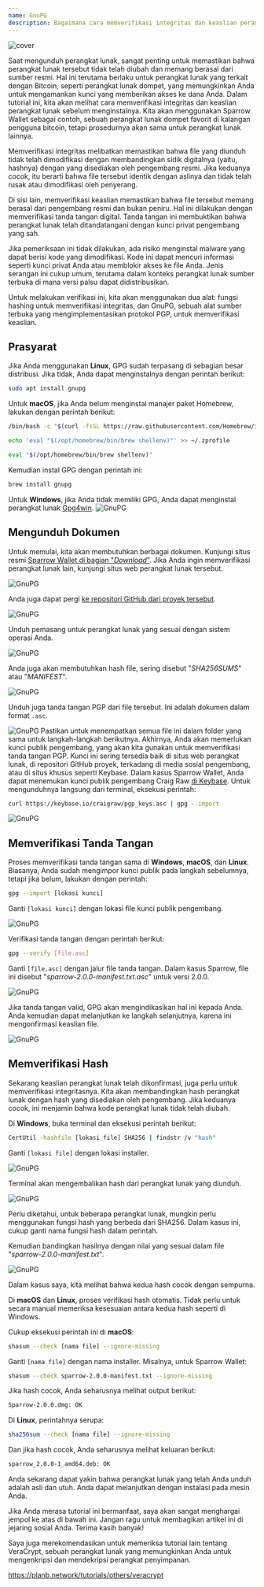 ```yaml
---
name: GnuPG
description: Bagaimana cara memverifikasi integritas dan keaslian perangkat lunak?
---
```

![cover](assets/cover.webp)

Saat mengunduh perangkat lunak, sangat penting untuk memastikan bahwa perangkat lunak tersebut tidak telah diubah dan memang berasal dari sumber resmi. Hal ini terutama berlaku untuk perangkat lunak yang terkait dengan Bitcoin, seperti perangkat lunak dompet, yang memungkinkan Anda untuk mengamankan kunci yang memberikan akses ke dana Anda. Dalam tutorial ini, kita akan melihat cara memverifikasi integritas dan keaslian perangkat lunak sebelum menginstalnya. Kita akan menggunakan Sparrow Wallet sebagai contoh, sebuah perangkat lunak dompet favorit di kalangan pengguna bitcoin, tetapi prosedurnya akan sama untuk perangkat lunak lainnya.

Memverifikasi integritas melibatkan memastikan bahwa file yang diunduh tidak telah dimodifikasi dengan membandingkan sidik digitalnya (yaitu, hashnya) dengan yang disediakan oleh pengembang resmi. Jika keduanya cocok, itu berarti bahwa file tersebut identik dengan aslinya dan tidak telah rusak atau dimodifikasi oleh penyerang.

Di sisi lain, memverifikasi keaslian memastikan bahwa file tersebut memang berasal dari pengembang resmi dan bukan peniru. Hal ini dilakukan dengan memverifikasi tanda tangan digital. Tanda tangan ini membuktikan bahwa perangkat lunak telah ditandatangani dengan kunci privat pengembang yang sah.

Jika pemeriksaan ini tidak dilakukan, ada risiko menginstal malware yang dapat berisi kode yang dimodifikasi. Kode ini dapat mencuri informasi seperti kunci privat Anda atau memblokir akses ke file Anda. Jenis serangan ini cukup umum, terutama dalam konteks perangkat lunak sumber terbuka di mana versi palsu dapat didistribusikan.

Untuk melakukan verifikasi ini, kita akan menggunakan dua alat: fungsi hashing untuk memverifikasi integritas, dan GnuPG, sebuah alat sumber terbuka yang mengimplementasikan protokol PGP, untuk memverifikasi keaslian.

## Prasyarat

Jika Anda menggunakan **Linux**, GPG sudah terpasang di sebagian besar distribusi. Jika tidak, Anda dapat menginstalnya dengan perintah berikut:

```bash
sudo apt install gnupg
```

Untuk **macOS**, jika Anda belum menginstal manajer paket Homebrew, lakukan dengan perintah berikut:

```bash
/bin/bash -c "$(curl -fsSL https://raw.githubusercontent.com/Homebrew/install/HEAD/install.sh)"
```

```bash
echo 'eval "$(/opt/homebrew/bin/brew shellenv)"' >> ~/.zprofile
```

```bash
eval "$(/opt/homebrew/bin/brew shellenv)"
```

Kemudian instal GPG dengan perintah ini:

```bash
brew install gnupg
```
Untuk **Windows**, jika Anda tidak memiliki GPG, Anda dapat menginstal perangkat lunak [Gpg4win](https://www.gpg4win.org/).
![GnuPG](assets/notext/01.webp)

## Mengunduh Dokumen

Untuk memulai, kita akan membutuhkan berbagai dokumen. Kunjungi situs resmi [Sparrow Wallet di bagian "*Download*"](https://sparrowwallet.com/download/). Jika Anda ingin memverifikasi perangkat lunak lain, kunjungi situs web perangkat lunak tersebut.

![GnuPG](assets/notext/02.webp)

Anda juga dapat pergi [ke repositori GitHub dari proyek tersebut](https://github.com/sparrowwallet/sparrow/releases).

![GnuPG](assets/notext/03.webp)

Unduh pemasang untuk perangkat lunak yang sesuai dengan sistem operasi Anda.

![GnuPG](assets/notext/04.webp)

Anda juga akan membutuhkan hash file, sering disebut "*SHA256SUMS*" atau "*MANIFEST*".

![GnuPG](assets/notext/05.webp)

Unduh juga tanda tangan PGP dari file tersebut. Ini adalah dokumen dalam format `.asc`.

![GnuPG](assets/notext/06.webp)
Pastikan untuk menempatkan semua file ini dalam folder yang sama untuk langkah-langkah berikutnya.
Akhirnya, Anda akan memerlukan kunci publik pengembang, yang akan kita gunakan untuk memverifikasi tanda tangan PGP. Kunci ini sering tersedia baik di situs web perangkat lunak, di repositori GitHub proyek, terkadang di media sosial pengembang, atau di situs khusus seperti Keybase. Dalam kasus Sparrow Wallet, Anda dapat menemukan kunci publik pengembang Craig Raw [di Keybase](https://keybase.io/craigraw). Untuk mengunduhnya langsung dari terminal, eksekusi perintah:

```bash
curl https://keybase.io/craigraw/pgp_keys.asc | gpg --import
```

![GnuPG](assets/notext/07.webp)

## Memverifikasi Tanda Tangan

Proses memverifikasi tanda tangan sama di **Windows**, **macOS**, dan **Linux**. Biasanya, Anda sudah mengimpor kunci publik pada langkah sebelumnya, tetapi jika belum, lakukan dengan perintah:

```bash
gpg --import [lokasi kunci]
```

Ganti `[lokasi kunci]` dengan lokasi file kunci publik pengembang.

![GnuPG](assets/notext/08.webp)

Verifikasi tanda tangan dengan perintah berikut:

```bash
gpg --verify [file.asc]
```

Ganti `[file.asc]` dengan jalur file tanda tangan. Dalam kasus Sparrow, file ini disebut "*sparrow-2.0.0-manifest.txt.asc*" untuk versi 2.0.0.

![GnuPG](assets/notext/09.webp)

Jika tanda tangan valid, GPG akan mengindikasikan hal ini kepada Anda. Anda kemudian dapat melanjutkan ke langkah selanjutnya, karena ini mengonfirmasi keaslian file.

![GnuPG](assets/notext/10.webp)

## Memverifikasi Hash
Sekarang keaslian perangkat lunak telah dikonfirmasi, juga perlu untuk memverifikasi integritasnya. Kita akan membandingkan hash perangkat lunak dengan hash yang disediakan oleh pengembang. Jika keduanya cocok, ini menjamin bahwa kode perangkat lunak tidak telah diubah.

Di **Windows**, buka terminal dan eksekusi perintah berikut:

```bash
CertUtil -hashfile [lokasi file] SHA256 | findstr /v "hash"
```

Ganti `[lokasi file]` dengan lokasi installer.

![GnuPG](assets/notext/11.webp)

Terminal akan mengembalikan hash dari perangkat lunak yang diunduh.

![GnuPG](assets/notext/12.webp)

Perlu diketahui, untuk beberapa perangkat lunak, mungkin perlu menggunakan fungsi hash yang berbeda dari SHA256. Dalam kasus ini, cukup ganti nama fungsi hash dalam perintah.

Kemudian bandingkan hasilnya dengan nilai yang sesuai dalam file "*sparrow-2.0.0-manifest.txt*".

![GnuPG](assets/notext/13.webp)

Dalam kasus saya, kita melihat bahwa kedua hash cocok dengan sempurna.

Di **macOS** dan **Linux**, proses verifikasi hash otomatis. Tidak perlu untuk secara manual memeriksa kesesuaian antara kedua hash seperti di Windows.

Cukup eksekusi perintah ini di **macOS**:

```bash
shasum --check [nama file] --ignore-missing
```

Ganti `[nama file]` dengan nama installer. Misalnya, untuk Sparrow Wallet:

```bash
shasum --check sparrow-2.0.0-manifest.txt --ignore-missing
```

Jika hash cocok, Anda seharusnya melihat output berikut:

```bash
Sparrow-2.0.0.dmg: OK
```
Di **Linux**, perintahnya serupa:
```bash
sha256sum --check [nama file] --ignore-missing
```

Dan jika hash cocok, Anda seharusnya melihat keluaran berikut:

```bash
sparrow_2.0.0-1_amd64.deb: OK
```

Anda sekarang dapat yakin bahwa perangkat lunak yang telah Anda unduh adalah asli dan utuh. Anda dapat melanjutkan dengan instalasi pada mesin Anda.

Jika Anda merasa tutorial ini bermanfaat, saya akan sangat menghargai jempol ke atas di bawah ini. Jangan ragu untuk membagikan artikel ini di jejaring sosial Anda. Terima kasih banyak!

Saya juga merekomendasikan untuk memeriksa tutorial lain tentang VeraCrypt, sebuah perangkat lunak yang memungkinkan Anda untuk mengenkripsi dan mendekripsi perangkat penyimpanan.

https://planb.network/tutorials/others/veracrypt